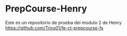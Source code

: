 # PrepCourse-Henry
Este es un repositorio de prueba del modulo 2 de Henry
https://github.com/Trixs01/fe-ct-prepcourse-fs
